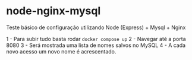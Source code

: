 # node-nginx-mysql
Teste básico de configuração utilizando Node (Express) + Mysql + Nginx

1 - Para subir tudo basta rodar `docker compose up`
2 - Navegar até a porta 8080
3 - Será mostrada uma lista de nomes salvos no MySQL
4 - A cada novo acesso um novo nome é acrescentado.
